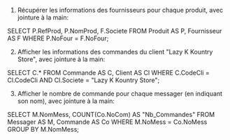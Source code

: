 1. Récupérer les informations des fournisseurs pour chaque produit, avec jointure à la main:

SELECT P.RefProd, P.NomProd, F.Societe
FROM Produit AS P, Fournisseur AS F
WHERE P.NoFour = F.NoFour;

2. Afficher les informations des commandes du client "Lazy K Kountry Store", avec jointure à la main:

SELECT C.*
FROM Commande AS C, Client AS Cl
WHERE C.CodeCli = Cl.CodeCli
AND Cl.Societe = "Lazy K Kountry Store";

3. Afficher le nombre de commande pour chaque messager (en indiquant son nom), avec jointure à la main:

SELECT M.NomMess, COUNT(Co.NoCom) AS "Nb_Commandes"
FROM Messager AS M, Commande AS Co
WHERE M.NoMess = Co.NoMess
GROUP BY M.NomMess;